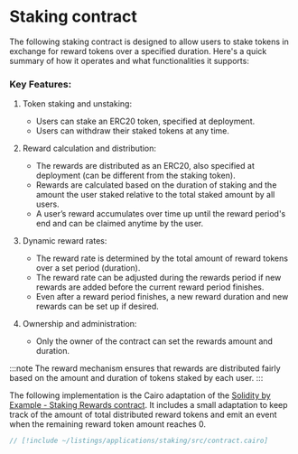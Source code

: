 # Staking contract

The following staking contract is designed to allow users to stake tokens in exchange for reward tokens over a specified duration. Here's a quick summary of how it operates and what functionalities it supports:

### Key Features:

1. Token staking and unstaking:

   - Users can stake an ERC20 token, specified at deployment.
   - Users can withdraw their staked tokens at any time.

2. Reward calculation and distribution:

   - The rewards are distributed as an ERC20, also specified at deployment (can be different from the staking token).
   - Rewards are calculated based on the duration of staking and the amount the user staked relative to the total staked amount by all users.
   - A user’s reward accumulates over time up until the reward period's end and can be claimed anytime by the user.

3. Dynamic reward rates:

   - The reward rate is determined by the total amount of reward tokens over a set period (duration).
   - The reward rate can be adjusted during the rewards period if new rewards are added before the current reward period finishes.
   - Even after a reward period finishes, a new reward duration and new rewards can be set up if desired.

4. Ownership and administration:
   - Only the owner of the contract can set the rewards amount and duration.

:::note
The reward mechanism ensures that rewards are distributed fairly based on the amount and duration of tokens staked by each user.
:::

The following implementation is the Cairo adaptation of the [Solidity by Example - Staking Rewards contract](https://solidity-by-example.org/defi/staking-rewards/). It includes a small adaptation to keep track of the amount of total distributed reward tokens and emit an event when the remaining reward token amount reaches 0.

```rust
// [!include ~/listings/applications/staking/src/contract.cairo]
```
